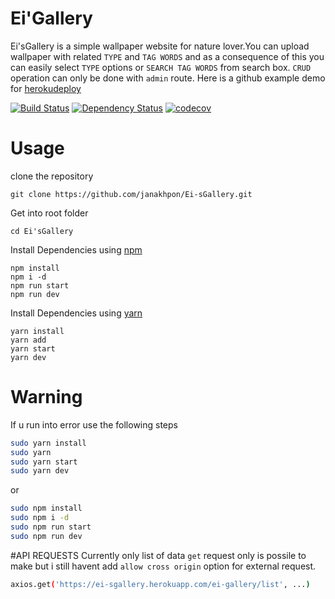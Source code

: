# Ei'Gallery
  Ei'sGallery is a simple wallpaper website for nature lover.You can upload wallpaper with related `TYPE` and `TAG WORDS` and as a consequence of this you can easily select `TYPE` options or `SEARCH TAG WORDS` from search box. `CRUD` operation can only be done with `admin` route. Here is a github example demo for [herokudeploy](https://ei-sgallery.herokuapp.com/)


[![Build Status](https://secure.travis-ci.org/fent/node-ytdl.svg)](https://github.com/janakhpon/Ei-sGallery.git)
[![Dependency Status](https://david-dm.org/fent/node-ytdl.svg)](https://github.com/janakhpon/Ei-sGallery.git)
[![codecov](https://codecov.io/gh/fent/node-ytdl/branch/master/graph/badge.svg)](https://ei-sgallery.herokuapp.com/)

# Usage

clone the repository

    git clone https://github.com/janakhpon/Ei-sGallery.git

Get into root folder

    cd Ei'sGallery

Install Dependencies using [npm](https://www.npmjs.com/)

    npm install
    npm i -d
    npm run start
    npm run dev

Install Dependencies using [yarn](https://yarnpkg.com/en/)

    yarn install
    yarn add
    yarn start
    yarn dev




# Warning
If u run into error use the following steps

```bash
sudo yarn install
sudo yarn
sudo yarn start
sudo yarn dev
```
or

```bash
sudo npm install
sudo npm i -d
sudo npm run start
sudo npm run dev
```

#API REQUESTS
Currently only list of data `get` request only is possile to make but i still havent add `allow cross origin` option for external request.
```bash
axios.get('https://ei-sgallery.herokuapp.com/ei-gallery/list', ...)
```
